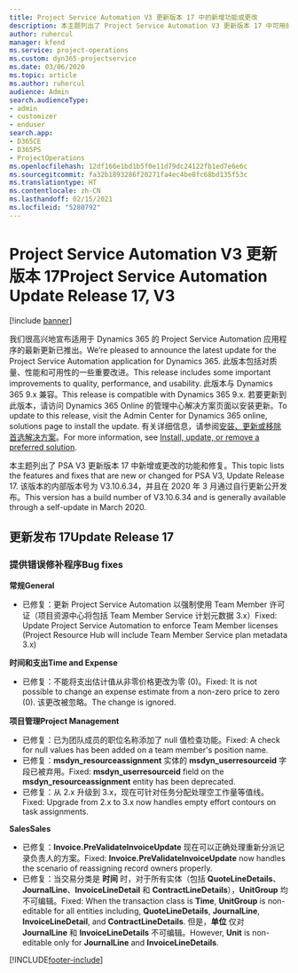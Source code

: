 ```yaml
---
title: Project Service Automation V3 更新版本 17 中的新增功能或更改
description: 本主题列出了 Project Service Automation V3 更新版本 17 中可用的功能和修复。
author: ruhercul
manager: kfend
ms.service: project-operations
ms.custom: dyn365-projectservice
ms.date: 03/06/2020
ms.topic: article
ms.author: ruhercul
audience: Admin
search.audienceType:
- admin
- customizer
- enduser
search.app:
- D365CE
- D365PS
- ProjectOperations
ms.openlocfilehash: 12df166e1bd1b5f0e11d79dc24122fb1ed7e6e6c
ms.sourcegitcommit: fa32b1893286f20271fa4ec4be8fc68bd135f53c
ms.translationtype: HT
ms.contentlocale: zh-CN
ms.lasthandoff: 02/15/2021
ms.locfileid: "5280792"
---
```

# <a name="project-service-automation-update-release-17-v3"></a><span data-ttu-id="10ae1-103">Project Service Automation V3 更新版本 17</span><span class="sxs-lookup"><span data-stu-id="10ae1-103">Project Service Automation Update Release 17, V3</span></span>

[!include [banner](../includes/psa-now-project-operations.md)]

<span data-ttu-id="10ae1-104">我们很高兴地宣布适用于 Dynamics 365 的 Project Service Automation 应用程序的最新更新已推出。</span><span class="sxs-lookup"><span data-stu-id="10ae1-104">We’re pleased to announce the latest update for the Project Service Automation application for Dynamics 365.</span></span> <span data-ttu-id="10ae1-105">此版本包括对质量、性能和可用性的一些重要改进。</span><span class="sxs-lookup"><span data-stu-id="10ae1-105">This release includes some important improvements to quality, performance, and usability.</span></span>  <span data-ttu-id="10ae1-106">此版本与 Dynamics 365 9.x 兼容。</span><span class="sxs-lookup"><span data-stu-id="10ae1-106">This release is compatible with Dynamics 365 9.x.</span></span> <span data-ttu-id="10ae1-107">若要更新到此版本，请访问 Dynamics 365 Online 的管理中心解决方案页面以安装更新。</span><span class="sxs-lookup"><span data-stu-id="10ae1-107">To update to this release, visit the Admin Center for Dynamics 365 online, solutions page to install the update.</span></span> <span data-ttu-id="10ae1-108">有关详细信息，请参阅[安装、更新或移除首选解决方案](https://docs.microsoft.com/power-platform/admin/install-remove-preferred-solution)。</span><span class="sxs-lookup"><span data-stu-id="10ae1-108">For more information, see [Install, update, or remove a preferred solution](https://docs.microsoft.com/power-platform/admin/install-remove-preferred-solution).</span></span>

<span data-ttu-id="10ae1-109">本主题列出了 PSA V3 更新版本 17 中新增或更改的功能和修复。</span><span class="sxs-lookup"><span data-stu-id="10ae1-109">This topic lists the features and fixes that are new or changed for PSA V3, Update Release 17.</span></span> <span data-ttu-id="10ae1-110">该版本的内部版本号为 V3.10.6.34，并且在 2020 年 3 月通过自行更新公开发布。</span><span class="sxs-lookup"><span data-stu-id="10ae1-110">This version has a build number of V3.10.6.34 and is generally available through a self-update in March 2020.</span></span>


## <a name="update-release-17"></a><span data-ttu-id="10ae1-111">更新发布 17</span><span class="sxs-lookup"><span data-stu-id="10ae1-111">Update Release 17</span></span>

### <a name="bug-fixes"></a><span data-ttu-id="10ae1-112">提供错误修补程序</span><span class="sxs-lookup"><span data-stu-id="10ae1-112">Bug fixes</span></span>

<span data-ttu-id="10ae1-113">**常规**</span><span class="sxs-lookup"><span data-stu-id="10ae1-113">**General**</span></span>

- <span data-ttu-id="10ae1-114">已修复：更新 Project Service Automation 以强制使用 Team Member 许可证（项目资源中心将包括 Team Member Service 计划元数据 3.x）</span><span class="sxs-lookup"><span data-stu-id="10ae1-114">Fixed: Update Project Service Automation to enforce Team Member licenses (Project Resource Hub will include Team Member Service plan metadata 3.x)</span></span>
 
<span data-ttu-id="10ae1-115">**时间和支出**</span><span class="sxs-lookup"><span data-stu-id="10ae1-115">**Time and Expense**</span></span>

- <span data-ttu-id="10ae1-116">已修复：不能将支出估计值从非零价格更改为零 (0)。</span><span class="sxs-lookup"><span data-stu-id="10ae1-116">Fixed: It is not possible to change an expense estimate from a non-zero price to zero (0).</span></span> <span data-ttu-id="10ae1-117">该更改被忽略。</span><span class="sxs-lookup"><span data-stu-id="10ae1-117">The change is ignored.</span></span>

<span data-ttu-id="10ae1-118">**项目管理**</span><span class="sxs-lookup"><span data-stu-id="10ae1-118">**Project Management**</span></span>

- <span data-ttu-id="10ae1-119">已修复：已为团队成员的职位名称添加了 null 值检查功能。</span><span class="sxs-lookup"><span data-stu-id="10ae1-119">Fixed: A check for null values has been added on a team member's position name.</span></span>
- <span data-ttu-id="10ae1-120">已修复：**msdyn_resourceassignment** 实体的 **msdyn_userresourceid** 字段已被弃用。</span><span class="sxs-lookup"><span data-stu-id="10ae1-120">Fixed: **msdyn_userresourceid** field on the **msdyn_resourceassignment** entity has been deprecated.</span></span>
- <span data-ttu-id="10ae1-121">已修复：从 2.x 升级到 3.x，现在可针对任务分配处理空工作量等值线。</span><span class="sxs-lookup"><span data-stu-id="10ae1-121">Fixed: Upgrade from 2.x to 3.x now handles empty effort contours on task assignments.</span></span>

<span data-ttu-id="10ae1-122">**Sales**</span><span class="sxs-lookup"><span data-stu-id="10ae1-122">**Sales**</span></span>

- <span data-ttu-id="10ae1-123">已修复：**Invoice.PreValidateInvoiceUpdate** 现在可以正确处理重新分派记录负责人的方案。</span><span class="sxs-lookup"><span data-stu-id="10ae1-123">Fixed: **Invoice.PreValidateInvoiceUpdate** now handles the scenario of reassigning record owners properly.</span></span>
- <span data-ttu-id="10ae1-124">已修复：当交易分类是 **时间** 时，对于所有实体（包括 **QuoteLineDetails**、**JournalLine**、**InvoiceLineDetail** 和 **ContractLineDetails**），**UnitGroup** 均不可编辑。</span><span class="sxs-lookup"><span data-stu-id="10ae1-124">Fixed: When the transaction class is **Time**, **UnitGroup** is non-editable for all entities including, **QuoteLineDetails**, **JournalLine**, **InvoiceLineDetail**, and **ContractLineDetails**.</span></span> <span data-ttu-id="10ae1-125">但是，**单位** 仅对 **JournalLine** 和 **InvoiceLineDetails** 不可编辑。</span><span class="sxs-lookup"><span data-stu-id="10ae1-125">However, **Unit** is non-editable only for **JournalLine** and **InvoiceLineDetails**.</span></span>




[!INCLUDE[footer-include](../includes/footer-banner.md)]
